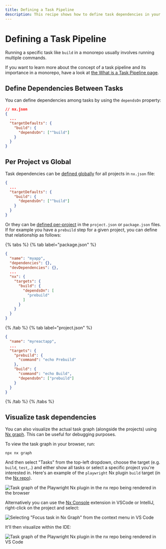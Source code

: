 ```yaml
---
title: Defining a Task Pipeline
description: This recipe shows how to define task dependencies in your Nx workspace
---
```


# Defining a Task Pipeline

Running a specific task like `build` in a monorepo usually involves running multiple commands.

If you want to learn more about the concept of a task pipeline and its importance in a monorepo, have a look at [the What is a Task Pipeline page](/concepts/task-pipeline-configuration).

## Define Dependencies Between Tasks

You can define dependencies among tasks by using the `dependsOn` property:

```json
// nx.json
{
  ...
  "targetDefaults": {
    "build": {
      "dependsOn": ["^build"]
    }
  }
}
```

## Per Project vs Global

Task dependencies can be [defined globally](/reference/nx-json#target-defaults) for all projects in `nx.json` file:

```json {% fileName="nx.json"%}
{
  ...
  "targetDefaults": {
    "build": {
      "dependsOn": ["^build"]
    }
  }
}
```

Or they can be [defined per-project](/reference/project-configuration#dependson) in the `project.json` or `package.json` files. If for example you have a `prebuild` step for a given project, you can define that relationship as follows:

{% tabs %}
{% tab label="package.json" %}

```json {% fileName="apps/myapp/package.json"%}
{
  "name": "myapp",
  "dependencies": {},
  "devDependencies": {},
  ...
  "nx": {
    "targets": {
      "build": {
        "dependsOn": [
          "prebuild"
        ]
      }
    }
  }
}
```

{% /tab %}
{% tab label="project.json" %}

```json {% fileName="apps/myreactapp/project.json"%}
{
  "name": "myreactapp",
  ...
  "targets": {
    "prebuild": {
      "command": "echo Prebuild"
    },
    "build": {
      "command": "echo Build",
      "dependsOn": ["prebuild"]
    }
  }
}
```

{% /tab %}
{% /tabs %}

## Visualize task dependencies

You can also visualize the actual task graph (alongside the projects) using [Nx graph](/core-features/explore-graph). This can be useful for debugging purposes.

To view the task graph in your browser, run:

```shell
npx nx graph
```

And then select "Tasks" from the top-left dropdown, choose the target (e.g. `build`, `test`,..) and either show all tasks or select a specific project you're interested in. Here's an example of the `playwright` Nx plugin `build` target (in the [Nx repo](https://github.com/nrwl/nx)).

![Task graph of the Playwright Nx plugin in the nx repo being rendered in the browser](/shared/recipes/running-tasks/task-graph-playwright-nx.webp)

Alternatively you can use the [Nx Console](/core-features/integrate-with-editors) extension in VSCode or IntelliJ, right-click on the project and select:

![Selecting "Focus task in Nx Graph" from the context menu in VS Code](/shared/recipes/running-tasks/task-graph-context-menu.webp)

It'll then visualize within the IDE:

![Task graph of the Playwright Nx plugin in the nx repo being rendered in VS Code](/shared/recipes/running-tasks/task-graph-vscode.webp)
